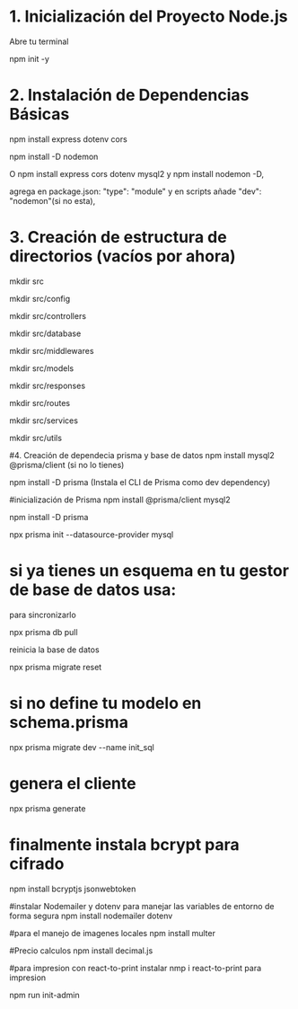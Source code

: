 # 1. Inicialización del Proyecto Node.js
Abre tu terminal

npm init -y

# 2. Instalación de Dependencias Básicas
npm install express dotenv cors

npm install -D nodemon

O npm install express cors dotenv mysql2 y npm install nodemon -D,

agrega en package.json: "type": "module" y en scripts añade "dev": "nodemon"(si no esta),

# 3. Creación de estructura de directorios (vacíos por ahora)
mkdir src

mkdir src/config

mkdir src/controllers

mkdir src/database

mkdir src/middlewares

mkdir src/models

mkdir src/responses

mkdir src/routes

mkdir src/services

mkdir src/utils

#4. Creación de dependecia prisma  y base de datos
npm install mysql2 @prisma/client (si no lo tienes)

npm install -D prisma (Instala el CLI de Prisma como dev dependency)

#inicialización de Prisma
npm install @prisma/client mysql2

npm install -D prisma

npx prisma init --datasource-provider mysql

# si ya tienes un esquema en tu gestor de base de  datos usa:

para sincronizarlo

npx prisma db pull 

reinicia la base de datos

npx prisma migrate reset  

# si no define tu modelo en schema.prisma
npx prisma migrate dev --name init_sql

# genera el cliente 
npx prisma generate

# finalmente instala bcrypt para cifrado
npm install bcryptjs jsonwebtoken

#instalar Nodemailer y dotenv para manejar las variables de entorno de forma segura
npm install nodemailer dotenv

#para el manejo de imagenes locales
npm install multer

#Precio calculos
npm install decimal.js

#para impresion con react-to-print 
instalar nmp i react-to-print para impresion

npm run init-admin